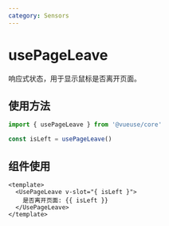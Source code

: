 ```yaml
---
category: Sensors
---
```


# usePageLeave

响应式状态，用于显示鼠标是否离开页面。

## 使用方法

```ts
import { usePageLeave } from '@vueuse/core'

const isLeft = usePageLeave()
```

## 组件使用

```vue
<template>
  <UsePageLeave v-slot="{ isLeft }">
    是否离开页面: {{ isLeft }}
  </UsePageLeave>
</template>
```
